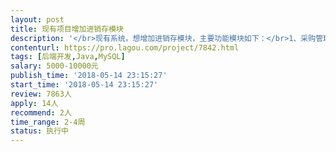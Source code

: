 ```yaml
---                
layout: post       
title: 现有项目增加进销存模块           
description: '</br>现有系统，想增加进销存模块，主要功能模块如下：</br>1、采购管理：货商分类，货商档案，采购入库，采购退货，货商结算、相应报表</br>2、批发管理：客户分类，客户档案，批发销售，批发退货，客户结算、相应报表</br>3、库存管理：门店要货，库存调整，库存调拨，库存盘点，相应报表</br>库存采用批次法，先进先出（系统自动处理，不用手工选）；</br>与现有商品档案、零售报表对接，减库存；</br>最好能同时完成相关前端界面（提供相应设计稿），开发完成后需移交全部代码及开发文档；</br>要有良好的代码编写习惯，有二个以上相关开发项目开发经验；</br>'     
contenturl: https://pro.lagou.com/project/7842.html      
tags: [后端开发,Java,MySQL]            
salary: 5000-10000元          
publish_time: '2018-05-14 23:15:27'         
start_time: '2018-05-14 23:15:27'           
review: 7863人                   
apply: 14人                   
recommend: 2人                   
time_range: 2-4周              
status: 执行中                  
---                 
```

